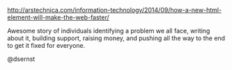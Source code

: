 http://arstechnica.com/information-technology/2014/09/how-a-new-html-element-will-make-the-web-faster/

Awesome story of individuals identifying a problem we all face, writing about it, building support, raising money, and pushing all the way to the end to get it fixed for everyone.

@dsernst
